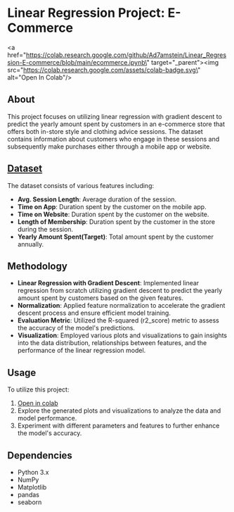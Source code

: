 # Linear Regression Project: E-Commerce
<a href=\"https://colab.research.google.com/github/Ad7amstein/Linear_Regression-E-commerce/blob/main/ecommerce.ipynb\" target=\"_parent\"><img src=\"https://colab.research.google.com/assets/colab-badge.svg\" alt=\"Open In Colab\"/></a>
## About
This project focuses on utilizing linear regression with gradient descent to predict the yearly amount spent by customers in an e-commerce store that offers both in-store style and clothing advice sessions. The dataset contains information about customers who engage in these sessions and subsequently make purchases either through a mobile app or website.
## [Dataset](https://www.kaggle.com/datasets/kolawale/focusing-on-mobile-app-or-website/data)
The dataset consists of various features including:

- **Avg. Session Length**: Average duration of the session.
- **Time on App**: Duration spent by the customer on the mobile app.
- **Time on Website**: Duration spent by the customer on the website.
- **Length of Membership**: Duration spent by the customer in the store during the session.
- **Yearly Amount Spent(Target)**: Total amount spent by the customer annually.

## Methodology
- **Linear Regression with Gradient Descent**: Implemented linear regression from scratch utilizing gradient descent to predict the yearly amount spent by customers based on the given features.
- **Normalization**: Applied feature normalization to accelerate the gradient descent process and ensure efficient model training.
- **Evaluation Metric**: Utilized the R-squared (r2_score) metric to assess the accuracy of the model's predictions.
- **Visualization**: Employed various plots and visualizations to gain insights into the data distribution, relationships between features, and the performance of the linear regression model.

## Usage
To utilize this project:

1. [Open in colab](https://colab.research.google.com/github/Ad7amstein/Linear_Regression-E-commerce/blob/main/ecommerce.ipynb)
2. Explore the generated plots and visualizations to analyze the data and model performance.
3. Experiment with different parameters and features to further enhance the model's accuracy.

## Dependencies
- Python 3.x
- NumPy
- Matplotlib
- pandas
- seaborn
